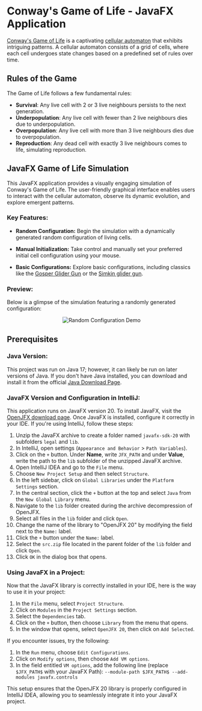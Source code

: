 # Conway's Game of Life - JavaFX Application

[Conway's Game of Life](https://en.wikipedia.org/wiki/Conway%27s_Game_of_Life) is a captivating [cellular automaton](https://en.wikipedia.org/wiki/Cellular_automaton) that exhibits intriguing patterns. A cellular automaton consists of a grid of cells, where each cell undergoes state changes based on a predefined set of rules over time.

## Rules of the Game
The Game of Life follows a few fundamental rules:

- **Survival**: Any live cell with 2 or 3 live neighbours persists to the next generation.
- **Underpopulation**: Any live cell with fewer than 2 live neighbours dies due to underpopulation.
- **Overpopulation**: Any live cell with more than 3 live neighbours dies due to overpopulation.
- **Reproduction**: Any dead cell with exactly 3 live neighbours comes to life, simulating reproduction.

## JavaFX Game of Life Simulation

This JavaFX application provides a visually engaging simulation of Conway's Game of Life. The user-friendly graphical interface enables users to interact with the cellular automaton, observe its dynamic evolution, and explore emergent patterns.

### Key Features:

- **Random Configuration:** Begin the simulation with a dynamically generated random configuration of living cells.

- **Manual Initialization:** Take control and manually set your preferred initial cell configuration using your mouse.

- **Basic Configurations:** Explore basic configurations, including classics like the [Gosper Glider Gun](https://conwaylife.com/wiki/Gosper_glider_gun) or the [Simkin glider gun](https://conwaylife.com/wiki/Simkin_glider_gun).

### Preview:

Below is a glimpse of the simulation featuring a randomly generated configuration:

<p align="center">
  <img src="src/GameOfLifeRecording.gif" alt="Random Configuration Demo">
</p>

## Prerequisites

### Java Version:

This project was run on Java 17; however, it can likely be run on later versions of Java. If you don't have Java installed, you can download and install it from the official [Java Download Page](https://www.oracle.com/java/technologies/javase-downloads.html).

### JavaFX Version and Configuration in IntelliJ:

This application runs on JavaFX version 20. To install JavaFX, visit the [OpenJFX download page](https://gluonhq.com/products/javafx/). Once JavaFX is installed, configure it correctly in your IDE. If you're using IntelliJ, follow these steps:

1. Unzip the JavaFX archive to create a folder named `javafx-sdk-20` with subfolders `legal` and `lib`.
2. In IntelliJ, open settings (`Appearance and Behavior` > `Path Variables`).
3. Click on the `+` button. Under **Name**, write `JFX_PATH` and under **Value**, write the path to the `lib` subfolder of the unzipped JavaFX archive.
4. Open IntelliJ IDEA and go to the `File` menu.
5. Choose `New Project Setup` and then select `Structure`.
6. In the left sidebar, click on `Global Libraries` under the `Platform Settings` section.
7. In the central section, click the `+` button at the top and select `Java` from the `New Global Library` menu.
8. Navigate to the `lib` folder created during the archive decompression of OpenJFX.
9. Select all files in the `lib` folder and click `Open`.
10. Change the name of the library to "OpenJFX 20" by modifying the field next to the `Name:` label.
11. Click the `+` button under the `Name:` label.
12. Select the `src.zip` file located in the parent folder of the `lib` folder and click `Open`.
14. Click `OK` in the dialog box that opens.

### Using JavaFX in a Project:

Now that the JavaFX library is correctly installed in your IDE, here is the way to use it in your project: 

1. In the `File` menu, select `Project Structure`.
2. Click on `Modules` in the `Project Settings` section.
3. Select the `Dependencies` tab.
4. Click on the `+` button, then choose `Library` from the menu that opens.
5. In the window that opens, select `OpenJFX 20`, then click on `Add Selected`.

If you encounter issues, try the following:

1. In the `Run` menu, choose `Edit Configurations`.
2. Click on `Modify options`, then choose `Add VM options`.
3. In the field entitled `VM options`, add the following line (replace `$JFX_PATH$` with your JavaFX Path): `--module-path $JFX_PATH$ --add-modules javafx.controls`

This setup ensures that the OpenJFX 20 library is properly configured in IntelliJ IDEA, allowing you to seamlessly integrate it into your JavaFX project.


